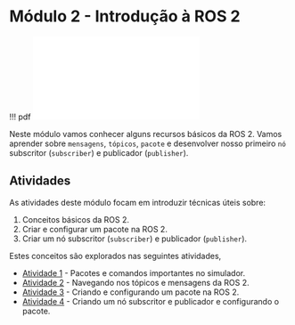 # Módulo 2 - Introdução à ROS 2

!!! pdf
    ![](slides.pdf)


Neste módulo vamos conhecer alguns recursos básicos da ROS 2. Vamos aprender sobre `mensagens`, `tópicos`, `pacote` e desenvolver nosso primeiro `nó` subscritor (`subscriber`) e publicador (`publisher`).

## Atividades
As atividades deste módulo focam em introduzir técnicas úteis sobre: 

1. Conceitos básicos da ROS 2.
2. Criar e configurar um pacote na ROS 2.
3. Criar um nó subscritor (`subscriber`) e publicador (`publisher`).

Estes conceitos são explorados nas seguintes atividades,

- [Atividade 1](atividades/1-package.md) - Pacotes e comandos importantes no simulador.
- [Atividade 2](atividades/2-topicos.md) - Navegando nos tópicos e mensagens da ROS 2.
- [Atividade 3](atividades/3-creating-package.md) - Criando e configurando um pacote na ROS 2.
- [Atividade 4](atividades/4-pub-sub.md) - Criando um nó subscritor e publicador e configurando o pacote.

<!-- ## Para entregar

!!! exercise
    Clique no link abaixo para ser direcionado para o Github Classroom da APS 2.

    As APSs são realizadas em `duplas` da mesma turma, no link você deve escolher seu parceiro e/ou criar um grupo.

    As entregas da APS 2 são em vídeo. Siga o tutorial [guia de configuração da APS](https://insper.github.io/robotica-computacional/screen_record/) para saber como fazer a gravação do vídeo no Ubuntu. Feito isso, realize o upload do vídeo no YouTube e coloque o link no arquivo `README.md` do seu repositório.

    [APS 2 - Github Classroom](https://classroom.github.com/a/RB7GaxQd)

    A data final de entrega é **{{ data_APS2 }}**. -->
